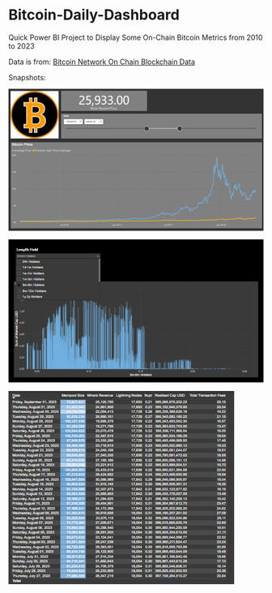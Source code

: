 # Bitcoin-Daily-Dashboard
Quick Power BI Project to Display Some On-Chain Bitcoin Metrics from 2010 to 2023

Data is from: [Bitcoin Network On Chain Blockchain Data](https://www.kaggle.com/datasets/aleexharris/bitcoin-network-on-chain-blockchain-data)

Snapshots:

![Page 1](pg1.png)

![Page 2](pg2.png)

![Page 3](pg3.png)
